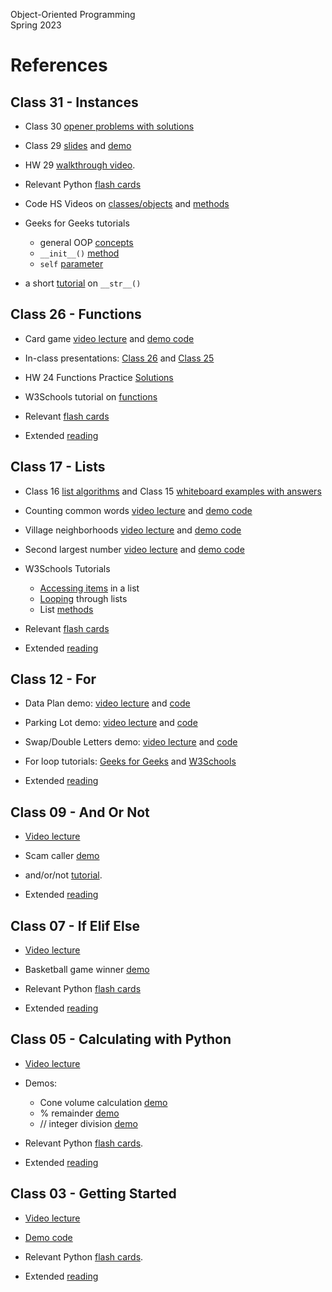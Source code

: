 Object-Oriented Programming  
Spring 2023 

# References 


## Class 31 - Instances


* Class 30 [opener problems with solutions](https://docs.google.com/document/d/1FZTxpFXTqn3e8_cHIVui8Ugp431XpE9qzkAXjLt7qjs/edit?usp=sharing)

* Class 29 [slides](https://docs.google.com/presentation/d/1BBvFPoN6uUJ20F2wvP-GLRPW6fu1yhhag-SMIub4tvo/edit?usp=sharing) and [demo](https://replit.com/@mcarlberg/object-orientation-introduction#main.py)

* HW 29 [walkthrough video](https://drive.google.com/file/d/1CJ-o3__WuCYcoawkBmIaZFIDEtHfh2n5/view?usp=sharing).  

* Relevant Python [flash cards](https://drive.google.com/file/d/1QKyQxlOHqRF-_TO8F-SQ9cBkp4qzV4ke/view?usp=sharing)

* Code HS Videos on [classes/objects](https://www.youtube.com/watch?v=hNuH-hn8Ezk) and [methods](https://www.youtube.com/watch?v=vAolpcnrEb4)

* Geeks for Geeks tutorials
    * general OOP [concepts](https://www.geeksforgeeks.org/python-oops-concepts/)
    * `__init__()` [method](https://www.geeksforgeeks.org/__init__-in-python/)
    * `self` [parameter](https://www.geeksforgeeks.org/self-in-python-class/?ref=lbp)

* a short [tutorial](https://www.pythontutorial.net/python-oop/python-__str__/) on `__str__()`


## Class 26 - Functions

* Card game [video lecture](https://drive.google.com/file/d/1lb_jEPVUz7pJPG8qPUVsL_f7t0oLG7SK/view?usp=sharing) and [demo code](https://replit.com/@mcarlberg/HW25DemoCardGame) 

* In-class presentations: [Class 26](https://docs.google.com/presentation/d/1Rh9RE0sM7vgIac4cLZUcg7gJSmpTqvctlKMDYRsyZaE/edit?usp=sharing) and [Class 25](https://docs.google.com/presentation/d/1FZ24mihihAAokEe_RDMfWVEO07kc_COFP4deDepPhes/edit)

* HW 24 Functions Practice [Solutions](https://replit.com/@mcarlberg/HW24-FunctionsPractice-SOLUTIONS#main.py)

* W3Schools tutorial on [functions](https://www.w3schools.com/python/python_functions.asp)
   
* Relevant [flash cards](https://drive.google.com/file/d/1Pbpyg1eRtImUo-kD8Pbx9Y5JPk1WavrA/view?usp=sharing)

* Extended [reading](https://drive.google.com/file/d/1PVRf7MvHokHhCdiz7o4ey2tsB_nZSbgv/view?usp=sharing)


## Class 17 - Lists

* Class 16 [list algorithms](https://docs.google.com/document/d/1igj3J9fbM-vat0iPu3uc39PXeYIbzXyFGDco9q-5rq0/edit?usp=sharing) and Class 15 [whiteboard examples with answers](https://docs.google.com/document/d/1J2mML1EloTDHoIbXXb4WuJZQw4llKBgwzZd1fy50VJk/edit?usp=sharing)

* Counting common words [video lecture](https://drive.google.com/file/d/10T0cmiSTVVirozTyAPHO77GHfgHb1TL_/view?usp=sharing) and [demo code](https://replit.com/@mcarlberg/Class16ListAListB#README.md) 

* Village neighborhoods [video lecture](https://drive.google.com/file/d/1hpP3ho4Tcepv7hohfCFBbrKln58kfFYv/view?usp=sharing) and [demo code](https://replit.com/@mcarlberg/Class17VillageNeighborhoods#main.py)

* Second largest number [video lecture](https://drive.google.com/file/d/1-G_xx4Sk8P8BpU33jsr856GYYXVZ3HLE/view?usp=sharing) and [demo code](https://replit.com/@mcarlberg/Class17SecondLargest#README.md) 

* W3Schools Tutorials
    * [Accessing items](https://www.w3schools.com/python/python_lists_access.asp) in a list
    * [Looping](https://www.w3schools.com/python/python_lists_loop.asp) through lists
    * List [methods](https://www.w3schools.com/python/python_lists_methods.asp)

* Relevant [flash cards](https://drive.google.com/file/d/1eTtDb2-1MksedrCzar0WTU3Z3zGAxIgz/view?usp=sharing)

* Extended [reading](https://drive.google.com/file/d/1eFgiYFafO4PejvoHHxm1umA8bvmuLliy/view?usp=sharing)


## Class 12 - For

* Data Plan demo: [video lecture](https://drive.google.com/file/d/1cMPipi4L_FJSXRkxMtIyZ3H7uHjzsYHk/view?usp=sharing) and [code](https://replit.com/@mcarlberg/Class11-DataPlan) 

* Parking Lot demo: [video lecture](https://bit.ly/bard-for-parking-lot) and [code](https://replit.com/@mcarlberg/Class12-ParkingLot)

* Swap/Double Letters demo: [video lecture](https://bit.ly/bard-for-swap-doube) and [code](https://replit.com/@mcarlberg/Class12-Double-Swap)

* For loop tutorials: [Geeks for Geeks](https://www.geeksforgeeks.org/python-for-loops/) and [W3Schools](https://www.w3schools.com/python/python_for_loops.asp)

* Extended [reading](https://drive.google.com/file/d/1Hye4tg1M0qLJ0B9EokB9lu0xJ22gEubQ/view?usp=sharing)



## Class 09 - And Or Not

* [Video lecture](https://drive.google.com/file/d/18oY8u8FyrSakCcrALVda5qtZBKjfhonM/view?usp=sharing) 

* Scam caller [demo](https://replit.com/@mcarlberg/Class09-ScamCallers)

* and/or/not [tutorial](https://www.geeksforgeeks.org/python-logical-operators-with-examples-improvement-needed/).

* Extended [reading](https://drive.google.com/file/d/1Gyqs1fXGq1vQ-gsIgByu52JyArWPy5Zj/view?usp=sharing)

## Class 07 - If Elif Else

* [Video lecture](https://drive.google.com/file/d/1YUl94RtO25E8pvyzT4cKXLEsiMmyzkCz/view?usp=sharing) 

* Basketball game winner [demo](https://replit.com/@mcarlberg/Class07-BasketballWinner#main.py)

* Relevant Python [flash cards](https://drive.google.com/file/d/1dBnZIjmsvG9WfVfcsnWz5UMgvyLxb34E/view?usp=sharing)

* Extended [reading](https://drive.google.com/file/d/1dF1IOrkPPT88L1Vd3wESAyEko9wg9DiH/view?usp=sharing)

## Class 05 - Calculating with Python

* [Video lecture](https://drive.google.com/file/d/15JZGwzLqZRxG5AaENO-8dnUnkyw55jGa/view?usp=sharing) 

* Demos:  
    * Cone volume calculation [demo](https://replit.com/@mcarlberg/Class05-ConeVolume#main.py)
    * % remainder [demo](https://replit.com/@mcarlberg/Class05-Remainder)
    * // integer division [demo](https://replit.com/@mcarlberg/Class05-IntDivision)

* Relevant Python [flash cards](https://drive.google.com/file/d/1Fye2w2Ju8Mr8vaX1vaW9VOm5OCJkeeqU/view?usp=sharing).

* Extended [reading](https://drive.google.com/file/d/1G0clASjqi_3s7-7tNheR0H0o9qWQzgRj/view?usp=sharing)


## Class 03 - Getting Started 

* [Video lecture](https://drive.google.com/file/d/1weD_Pmu70-Ptl5yyDJRCOxwTHXES6fWv/view?usp=sharing) 

* [Demo code](https://replit.com/@mcarlberg/Class03-WordCount#main.py)

* Relevant Python [flash cards](https://drive.google.com/file/d/1FMN4gsB7JEnr574JQlPPUaVC8HloNBgq/view?usp=sharing).

* Extended [reading](https://drive.google.com/file/d/1FQMuq2urqrnv-2lISHSRkOmfgcLqeTNO/view?usp=sharing)
